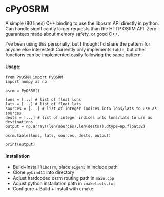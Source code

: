 # cPyOSRM

A simple (80 lines) C++ binding to use the libosrm API directly in python. Can handle significantly larger requests than the HTTP OSRM API. Zero guarantees made about memory safety, or good C++.

I've been using this personally, but I thought I'd share the pattern for anyone else interested! Currently only implements `table`, 
but other functions can be implemented easily following the same pattern.

#### Usage:
```$xslt
from PyOSRM import PyOSRM
import numpy as np

osrm = PyOSRM()

lons = [...] # list of float lons
lats = [...] # list of float lats
sources = [...] # list of integer indices into lons/lats to use as sources
dests = [...] # list of integer indices into lons/lats to use as destinations
output = np.array((len(sources),len(dests)),dtype=np.float32)

osrm.table(lons, lats, sources, dests, output)

print(output)

```
#### Installation

- Build+Install `libosrm`, place `eigen3` in include path
- Clone `pybind11` into directory
- Adjust hardcoded osrm routing path in `main.cpp`
- Adjust python installation path in `cmakelists.txt`
- Configure + Build + Install with cmake.